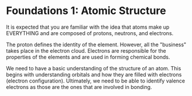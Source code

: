 # Foundations 1: Atomic Structure

It is expected that you are familiar with the idea that atoms make up EVERYTHING and are composed of protons, neutrons, and electrons.

The proton defines the identity of the element.  However, all the "business" takes place in the electron cloud.  Electrons are responsible for the properties of the elements and are used in forming chemical bonds.

We need to have a basic understanding of the structure of an atom.  This begins with understanding orbitals and how they are filled with electrons (electron configuration).  Ultimately, we need to be able to identify valence electrons as those are the ones that are involved in bonding.